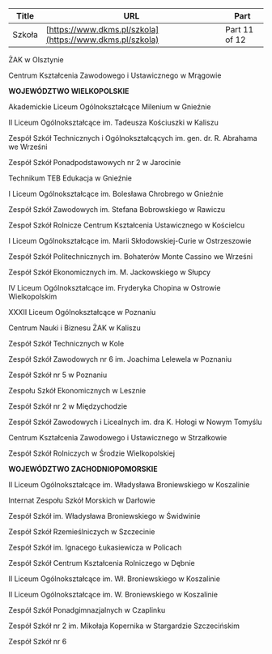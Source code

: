 | **Title**       | **URL**           | **Part**              |
|-----------------|-------------------|-----------------------|
| Szkoła         | [https://www.dkms.pl/szkola](https://www.dkms.pl/szkola)    | Part 11 of 12          |

ŻAK w Olsztynie  

Centrum Kształcenia Zawodowego i Ustawicznego w Mrągowie


**WOJEWÓDZTWO WIELKOPOLSKIE**


Akademickie Liceum Ogólnokształcące Milenium w Gnieźnie  

II Liceum Ogólnokształcące im. Tadeusza Kościuszki w Kaliszu  

Zespół Szkół Technicznych i Ogólnokształcących im. gen. dr. R. Abrahama we Wrześni  

Zespół Szkół Ponadpodstawowych nr 2 w Jarocinie  

Technikum TEB Edukacja w Gnieźnie  

I Liceum Ogólnokształcące im. Bolesława Chrobrego w Gnieźnie  

Zespół Szkół Zawodowych im. Stefana Bobrowskiego w Rawiczu  

Zespoł Szkół Rolnicze Centrum Kształcenia Ustawicznego w Kościelcu  

I Liceum Ogólnokształcące im. Marii Skłodowskiej\-Curie w Ostrzeszowie  

Zespół Szkół Politechnicznych im. Bohaterów Monte Cassino we Wrześni  

Zespół Szkół Ekonomicznych im. M. Jackowskiego w Słupcy  

IV Liceum Ogólnokształcące im. Fryderyka Chopina w Ostrowie Wielkopolskim  

XXXII Liceum Ogólnokształcące w Poznaniu  

Centrum Nauki i Biznesu ŻAK w Kaliszu  

Zespół Szkół Technicznych w Kole  

Zespół Szkół Zawodowych nr 6 im. Joachima Lelewela w Poznaniu  

Zespół Szkół nr 5 w Poznaniu  

Zespołu Szkół Ekonomicznych w Lesznie  

Zespół Szkół nr 2 w Międzychodzie  

Zespół Szkół Zawodowych i Licealnych im. dra K. Hołogi w Nowym Tomyślu  

Centrum Kształcenia Zawodowego i Ustawicznego w Strzałkowie  

Zespół Szkół Rolniczych w Środzie Wielkopolskiej


**WOJEWÓDZTWO ZACHODNIOPOMORSKIE**


II Liceum Ogólnokształcące im. Władysława Broniewskiego w Koszalinie  

Internat Zespołu Szkół Morskich w Darłowie  

Zespół Szkół im. Władysława Broniewskiego w Świdwinie  

Zespół Szkół Rzemieślniczych w Szczecinie  

Zespół Szkół im. Ignacego Łukasiewicza w Policach  

Zespół Szkół Centrum Kształcenia Rolniczego w Dębnie  

II Liceum Ogólnokształcące im. Wł. Broniewskiego w Koszalinie  

II Liceum Ogólnokształcące im. W. Broniewskiego w Koszalinie  

Zespół Szkół Ponadgimnazjalnych w Czaplinku  

Zespół Szkół nr 2 im. Mikołaja Kopernika w Stargardzie Szczecińskim  

Zespół Szkół nr 6 